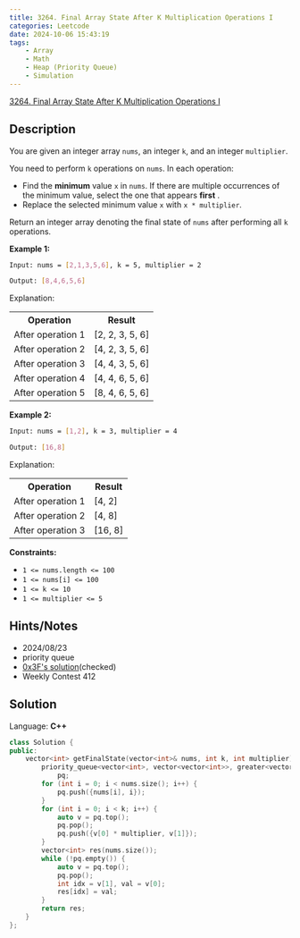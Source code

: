 ```yaml
---
title: 3264. Final Array State After K Multiplication Operations I
categories: Leetcode
date: 2024-10-06 15:43:19
tags:
    - Array
    - Math
    - Heap (Priority Queue)
    - Simulation
---
```


[3264. Final Array State After K Multiplication Operations I](https://leetcode.com/problems/final-array-state-after-k-multiplication-operations-i/description/)

## Description

You are given an integer array `nums`, an integer `k`, and an integer `multiplier`.

You need to perform `k` operations on `nums`. In each operation:

- Find the **minimum**  value `x` in `nums`. If there are multiple occurrences of the minimum value, select the one that appears **first** .
- Replace the selected minimum value `x` with `x * multiplier`.

Return an integer array denoting the final state of `nums` after performing all `k` operations.

**Example 1:**

```bash
Input: nums = [2,1,3,5,6], k = 5, multiplier = 2

Output: [8,4,6,5,6]
```

Explanation:

<table><tbody><tr><th>Operation</th><th>Result</th></tr><tr><td>After operation 1</td><td>[2, 2, 3, 5, 6]</td></tr><tr><td>After operation 2</td><td>[4, 2, 3, 5, 6]</td></tr><tr><td>After operation 3</td><td>[4, 4, 3, 5, 6]</td></tr><tr><td>After operation 4</td><td>[4, 4, 6, 5, 6]</td></tr><tr><td>After operation 5</td><td>[8, 4, 6, 5, 6]</td></tr></tbody></table>

**Example 2:**

```bash
Input: nums = [1,2], k = 3, multiplier = 4

Output: [16,8]
```

Explanation:

<table><tbody><tr><th>Operation</th><th>Result</th></tr><tr><td>After operation 1</td><td>[4, 2]</td></tr><tr><td>After operation 2</td><td>[4, 8]</td></tr><tr><td>After operation 3</td><td>[16, 8]</td></tr></tbody></table>

**Constraints:**

- `1 <= nums.length <= 100`
- `1 <= nums[i] <= 100`
- `1 <= k <= 10`
- `1 <= multiplier <= 5`

## Hints/Notes

- 2024/08/23
- priority queue
- [0x3F's solution](https://leetcode.cn/problems/final-array-state-after-k-multiplication-operations-ii/solutions/2892178/zui-xiao-dui-mo-ni-shu-xue-gong-shi-pyth-z4zw/)(checked)
- Weekly Contest 412

## Solution

Language: **C++**

```C++
class Solution {
public:
    vector<int> getFinalState(vector<int>& nums, int k, int multiplier) {
        priority_queue<vector<int>, vector<vector<int>>, greater<vector<int>>>
            pq;
        for (int i = 0; i < nums.size(); i++) {
            pq.push({nums[i], i});
        }
        for (int i = 0; i < k; i++) {
            auto v = pq.top();
            pq.pop();
            pq.push({v[0] * multiplier, v[1]});
        }
        vector<int> res(nums.size());
        while (!pq.empty()) {
            auto v = pq.top();
            pq.pop();
            int idx = v[1], val = v[0];
            res[idx] = val;
        }
        return res;
    }
};
```
